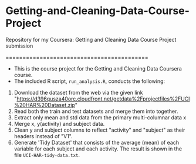 # Getting-and-Cleaning-Data-Course-Project
Repository for my Coursera: Getting and Cleaning Data Course Project submission

==========================================

* This is the course project for the Getting and Cleaning Data Coursera course.
* The included R script, `run_analysis.R`, conducts the following:


1. Download the dataset from the web via the given link "https://d396qusza40orc.cloudfront.net/getdata%2Fprojectfiles%2FUCI%20HAR%20Dataset.zip"
2. Read both the train and test datasets and merge them into together.
3. Extract only mean and std data from the primary multi-columnar data x
4. Merge x, y(activity) and subject data. 
5. Clean y and subject columns to reflect "activity" and "subject" as their headers instead of "V1".
5. Generate 'Tidy Dataset' that consists of the average (mean) of each variable for each subject and each activity.
   The result is shown in the file `UCI-HAR-tidy-data.txt`.
